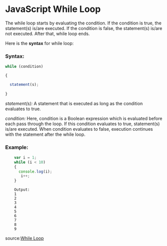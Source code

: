# JavaScript While Loop

The while loop starts by evaluating the condition. If the condition is true, the statement(s) is/are executed. If the condition is false, the statement(s) is/are not executed. After that, while loop ends.

Here is the **syntax** for while loop:

### Syntax:

```js
while (condition)

{

  statement(s);
  
}
```

*statement(s):* A statement that is executed as long as the condition evaluates to true.

*condition:* Here, condition is a Boolean expression which is evaluated before each pass through the loop. If this condition evaluates to true, statement(s) is/are executed. When condition evaluates to false, execution continues with the statement after the while loop.

### Example:
 
```js
    var i = 1;
    while (i < 10) 
    {
      console.log(i);
       i++;
    }
```
    
```
    Output:
    1 
    2 
    3 
    4
    5
    6
    7
    8
    9
```
source:[While Loop](https://developer.mozilla.org/en-US/docs/Web/JavaScript/Reference/Statements/while)
